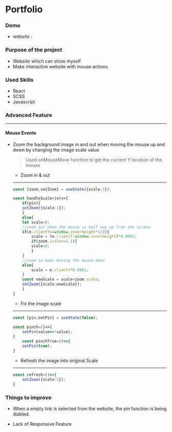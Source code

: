 # Portfolio

### Demo 

- website : 

### Purpose of the project 

- Website which can show myself
- Make interactive website with mouse actions

### Used Skills

- React
- SCSS
- Javascript

### Advanced Feature
----
#### Mouse Events
- Zoom the background image in and out when moving the mouse up and down by changing the image scale value
    > Used onMouseMove function to get the current Y location of the mouse
    - Zoom in & out
    ---
    ```ts
    const [zoom,setZoom] = useState({scale:1});

    const handleScale=(e)=>{
        if(pin){
        setZoom({scale:1});
        }
        else{
        let scale=0;
        //zoom out when the mouse is half way up from the screen
        if(e.clientY<=window.innerHeight*1/2){
            scale = (e.clientY-window.innerHeight)*0.0001;
            if(zoom.scale<=1.1){
            scale=0;
            }
        }
        //zoom in when moving the mouse down
        else{
            scale = e.clientY*0.0001;
        }
        const newScale = scale+zoom.scale;
        setZoom({scale:newScale});
        }
    }
    ```

    - Fix the image scale
    ---
    ```ts
    const [pin,setPin] = useState(false);

    const pinch=()=>{
        setPin(value=>!value);
    }
        const pinchTrue=()=>{
        setPin(true);
    }
    ```

    - Refresh the image into original Scale
    ---
    ```ts
    const refresh=()=>{
        setZoom({scale:1});
    }
    ```

### Things to improve

- When a empty link is selected from the website, the pin function is being diabled.

- Lack of Responsive Feature


    

